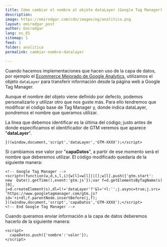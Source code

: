```yaml
---
title: Cómo cambiar el nombre al objeto dataLayer (Google Tag Manager)
description: 
image: https://emirodgar.com/cdn/images/og/analitica.png
layout: emirodgar_post
author: Emirodgar
lang: es_ES
sitemap: 1
feed: 1
folder: analitica
permalink: cambiar-nombre-datalayer

---
```


Cuando hacemos implementaciones que hacen uso de la capa de datos, por ejemplo el [Ecommerce Mejorado de Google Analytics](https://emirodgar.com/analytics-ecommerce-capa-de-datos), utilizamos el objeto `dataLayer` para transferir información desde la página web a Google Tag Manager.

Aunque el nombre del objeto viene definido por defecto, podemos personalizarlo y utilizar otro que nos guste más. Para ello tendremos que modificar el código base de Tag Manager y, donde indica dataLayer, pondremos el nombre que queramos utilizar.

La línea que debemos identificar es la última del código; justo antes de donde especificamos el identificador de GTM veremos que aparece "**dataLayer**".

```
})(window,document,'script','dataLayer','GTM-XXXX');</script>  
```

Si cambiamos ese valor por "**capaDatos**", a partir de ese momento será el nombre que deberemos utilizar. El código modificado quedaría de la siguiente manera:

```
<!-- Google Tag Manager -->  
<script>(function(w,d,s,l,i){w[l]=w[l]||[];w[l].push({'gtm.start':  
new  Date().getTime(),event:'gtm.js'});var f=d.getElementsByTagName(s)[0],  
j=d.createElement(s),dl=l!='dataLayer'?'&l='+l:'';j.async=true;j.src=  
'https://www.googletagmanager.com/gtm.js?id='+i+dl;f.parentNode.insertBefore(j,f);  
})(window,document,'script','capaDatos','GTM-XXXX');</script>  
<!-- End Google Tag Manager -->
``` 

Cuando queramos enviar información a la capa de datos deberemos hacerlo de la siguiente manera:

    <script>  
      capaDatos.push({'nombre':'valor'});  
    </script>

<!--stackedit_data:
eyJoaXN0b3J5IjpbMzMxNDA1MjgyXX0=
-->
